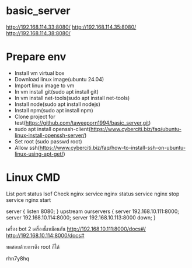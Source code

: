 # basic_server
http://192.168.114.33:8080/
http://192.168.114.35:8080/
http://192.168.114.38:8080/

# Prepare env
- Install vm virtual box
- Download linux image(ubuntu 24.04)
- Import linux image to vm
- In vm install git(sudo apt install git)
- In vm install net-tools(sudo apt install net-tools)
- Install node(sudo apt install nodejs)
- Install npm(sudo apt install npm)
- Clone project for test(https://github.com/taweeporn1994/basic_server.git)
- sudo apt install openssh-client(https://www.cyberciti.biz/faq/ubuntu-linux-install-openssh-server/)
- Set root (sudo passwd root)
- Allow ssh(https://www.cyberciti.biz/faq/how-to-install-ssh-on-ubuntu-linux-using-apt-get/)

# Linux CMD
List port status
    lsof 
Check nginx
    service nginx status
    service nginx stop
    service nginx start



   server {
        listen 8080;
   }
   upstream ourservers {
        server   192.168.10.111:8000;
        server   192.168.10.114:8000;
        server   192.168.10.113:8000  down;
    }


เครื่อง bot 2 เครื่องนี้เหมือนกัน
http://192.168.10.111:8000/docs#/
http://192.168.10.114:8000/docs#

ทดสอบด้วยการดึง root ก็ได้




rhn7y8hq